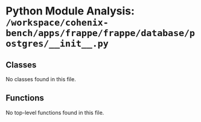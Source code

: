 # Python Module Analysis: `/workspace/cohenix-bench/apps/frappe/frappe/database/postgres/__init__.py`

## Classes

No classes found in this file.


## Functions

No top-level functions found in this file.
